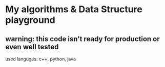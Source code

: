 # My algorithms & Data Structure playground
## warning: this code isn't ready for production or even well tested

used languges: c++, python, java
